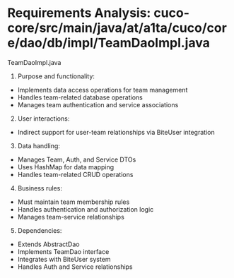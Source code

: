 # Requirements Analysis: cuco-core/src/main/java/at/a1ta/cuco/core/dao/db/impl/TeamDaoImpl.java

TeamDaoImpl.java
1. Purpose and functionality:
- Implements data access operations for team management
- Handles team-related database operations
- Manages team authentication and service associations

2. User interactions:
- Indirect support for user-team relationships via BiteUser integration

3. Data handling:
- Manages Team, Auth, and Service DTOs
- Uses HashMap for data mapping
- Handles team-related CRUD operations

4. Business rules:
- Must maintain team membership rules
- Handles authentication and authorization logic
- Manages team-service relationships

5. Dependencies:
- Extends AbstractDao
- Implements TeamDao interface
- Integrates with BiteUser system
- Handles Auth and Service relationships